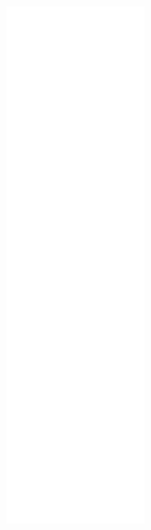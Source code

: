 <!-- If you're using "main" as default branch -->
![Metrics](https://github.com/alextes/alextes/blob/main/github-metrics.svg)
